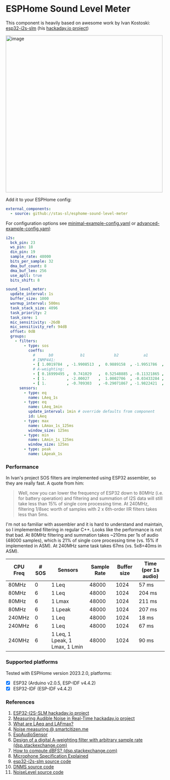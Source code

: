 # ESPHome Sound Level Meter

This component is heavily based on awesome work by Ivan Kostoski: [esp32-i2s-slm](https://github.com/ikostoski/esp32-i2s-slm) (his [hackaday.io project](https://hackaday.io/project/166867-esp32-i2s-slm))

<img width="497" alt="image" src="https://user-images.githubusercontent.com/4602302/220765417-b72447e6-fa94-4d92-84e9-0502fa6743c1.png">

Add it to your ESPHome config:

```yaml
external_components:
  - source: github://stas-sl/esphome-sound-level-meter
```

For configuration options see [minimal-example-config.yaml](minimal-example-config.yaml) or [advanced-example-config.yaml](advanced-example-config.yaml):

```yaml
i2s:
  bck_pin: 23
  ws_pin: 18
  din_pin: 19
  sample_rate: 48000
  bits_per_sample: 32
  dma_buf_count: 8
  dma_buf_len: 256
  use_apll: true
  bits_shift: 8

sound_level_meter:
  update_interval: 1s
  buffer_size: 1000
  warmup_interval: 500ms
  task_stack_size: 4096
  task_priority: 2
  task_core: 1
  mic_sensitivity: -26dB
  mic_sensitivity_ref: 94dB
  offset: 0dB
  groups:
    - filters:
        - type: sos
          coeffs:
            #      b0            b1             b2           a1             a2
            # INMP441:
            - [ 1.0019784  , -1.9908513  ,  0.9889158  , -1.9951786  ,  0.99518436 ]
            # A-weighting:
            - [ 0.16999495 ,  0.741029   ,  0.52548885 , -0.11321865 , -0.056549273]
            - [ 1.         , -2.00027    ,  1.0002706  , -0.03433284 , -0.79215795 ]
            - [ 1.         , -0.709303   , -0.29071867 , -1.9822421  ,  0.9822986  ]
      sensors:
        - type: eq
          name: LAeq_1s
        - type: eq
          name: LAeq_1min
          update_interval: 1min # override defaults from component
          id: LAeq
        - type: max
          name: LAmax_1s_125ms
          window_size: 125ms
        - type: min
          name: LAmin_1s_125ms
          window_size: 125ms
        - type: peak
          name: LApeak_1s
```

### Performance

In Ivan's project SOS filters are implemented using ESP32 assembler, so they are really fast. A quote from him:

> Well, now you can lower the frequency of ESP32 down to 80MHz (i.e. for battery operation) and filtering and summation of I2S data will still take less than 15% of single core processing time. At 240MHz, filtering 1/8sec worth of samples with 2 x 6th-order IIR filters takes less than 5ms.

I'm not so familiar with assembler and it is hard to understand and maintain, so I implemented filtering in regular C++. Looks like the performance is not that bad. At 80MHz filtering and summation takes ~210ms per 1s of audio (48000 samples), which is 21% of single core processing time (vs. 15% if implemented in ASM). At 240MHz same task takes 67ms (vs. 5x8=40ms in ASM).

| CPU Freq | # SOS | Sensors                        | Sample Rate | Buffer size | Time (per 1s audio) |
| -------- | ----- | ------------------------------ | ----------- | ----------- | ------------------- |
| 80MHz    | 0     | 1 Leq                          | 48000       | 1024        | 57 ms               |
| 80MHz    | 6     | 1 Leq                          | 48000       | 1024        | 204 ms              |
| 80MHz    | 6     | 1 Lmax                         | 48000       | 1024        | 211 ms              |
| 80MHz    | 6     | 1 Lpeak                        | 48000       | 1024        | 207 ms              |
| 240MHz   | 0     | 1 Leq                          | 48000       | 1024        | 18 ms               |
| 240MHz   | 6     | 1 Leq                          | 48000       | 1024        | 67 ms               |
| 240MHz   | 6     | 1 Leq, 1 Lpeak, 1 Lmax, 1 Lmin | 48000       | 1024        | 90 ms               |

### Supported platforms

Tested with ESPHome version 2023.2.0, platforms:
- [x] ESP32 (Arduino v2.0.5, ESP-IDF v4.4.2)
- [x] ESP32-IDF (ESP-IDF v4.4.2)

### References

1. [ESP32-I2S-SLM hackaday.io project](https://hackaday.io/project/166867-esp32-i2s-slm)
1. [Measuring Audible Noise in Real-Time hackaday.io project](https://hackaday.io/project/162059-street-sense/log/170825-measuring-audible-noise-in-real-time)
1. [What are LAeq and LAFmax?](https://www.nti-audio.com/en/support/know-how/what-are-laeq-and-lafmax)
1. [Noise measuring @ smartcitizen.me](https://docs.smartcitizen.me/Components/sensors/air/Noise)
1. [EspAudioSensor](https://revspace.nl/EspAudioSensor)
1. [Design of a digital A-weighting filter with arbitrary sample rate (dsp.stackexchange.com)](https://dsp.stackexchange.com/questions/36077/design-of-a-digital-a-weighting-filter-with-arbitrary-sample-rate)
1. [How to compute dBFS? (dsp.stackexchange.com)](https://dsp.stackexchange.com/questions/8785/how-to-compute-dbfs)
1. [Microphone Specification Explained](https://invensense.tdk.com/wp-content/uploads/2015/02/AN-1112-v1.1.pdf)
1. [esp32-i2s-slm source code](https://github.com/ikostoski/esp32-i2s-slm)
1. [DNMS source code](https://github.com/hbitter/DNMS)
1. [NoiseLevel source code](https://github.com/bertrik/NoiseLevel)
